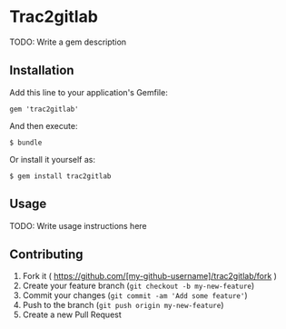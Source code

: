 # Trac2gitlab

TODO: Write a gem description

## Installation

Add this line to your application's Gemfile:

    gem 'trac2gitlab'

And then execute:

    $ bundle

Or install it yourself as:

    $ gem install trac2gitlab

## Usage

TODO: Write usage instructions here

## Contributing

1. Fork it ( https://github.com/[my-github-username]/trac2gitlab/fork )
2. Create your feature branch (`git checkout -b my-new-feature`)
3. Commit your changes (`git commit -am 'Add some feature'`)
4. Push to the branch (`git push origin my-new-feature`)
5. Create a new Pull Request
